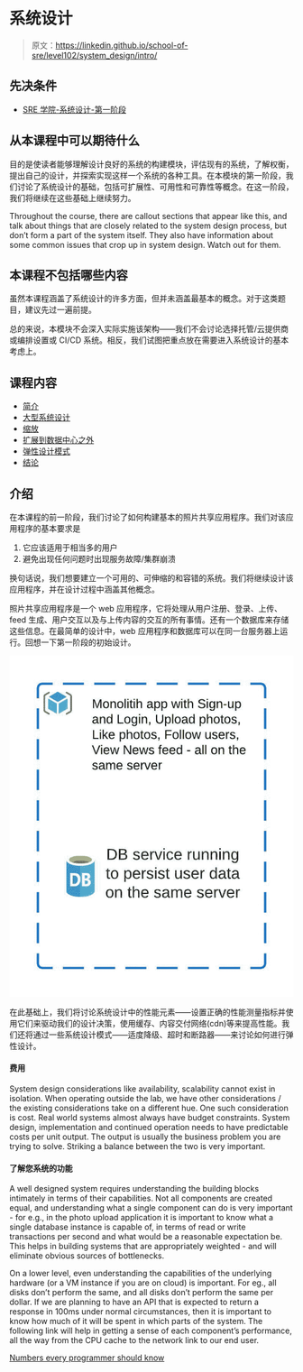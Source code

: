 # 系统设计

> 原文：<https://linkedin.github.io/school-of-sre/level102/system_design/intro/>

## 先决条件

*   [SRE 学院-系统设计-第一阶段](https://linkedin.github.io/school-of-sre/level101/systems_design/intro/)

## 从本课程中可以期待什么

目的是使读者能够理解设计良好的系统的构建模块，评估现有的系统，了解权衡，提出自己的设计，并探索实现这样一个系统的各种工具。在本模块的第一阶段，我们讨论了系统设计的基础，包括可扩展性、可用性和可靠性等概念。在这一阶段，我们将继续在这些基础上继续努力。

Throughout the course, there are callout sections that appear like this, and talk about things that are closely related to the system design process, but don’t form a part of the system itself. They also have information about some common issues that crop up in system design. Watch out for them.

## 本课程不包括哪些内容

虽然本课程涵盖了系统设计的许多方面，但并未涵盖最基本的概念。对于这类题目，建议先过一遍前提。

总的来说，本模块不会深入实际实施该架构——我们不会讨论选择托管/云提供商或编排设置或 CI/CD 系统。相反，我们试图把重点放在需要进入系统设计的基本考虑上。

## 课程内容

*   [简介](https://linkedin.github.io/school-of-sre/level102/system_design/intro/)
*   [大型系统设计](https://linkedin.github.io/school-of-sre/level102/system_design/large-system-design/)
*   [缩放](https://linkedin.github.io/school-of-sre/level102/system_design/scaling/)
*   [扩展到数据中心之外](https://linkedin.github.io/school-of-sre/level102/system_design/scaling-beyond-the-datacenter/)
*   [弹性设计模式](https://linkedin.github.io/school-of-sre/level102/system_design/resiliency/)
*   [结论](https://linkedin.github.io/school-of-sre/level102/system_design/conclusion/)

## 介绍

在本课程的前一阶段，我们讨论了如何构建基本的照片共享应用程序。我们对该应用程序的基本要求是

1.  它应该适用于相当多的用户
2.  避免出现任何问题时出现服务故障/集群崩溃

换句话说，我们想要建立一个可用的、可伸缩的和容错的系统。我们将继续设计该应用程序，并在设计过程中涵盖其他概念。

照片共享应用程序是一个 web 应用程序，它将处理从用户注册、登录、上传、feed 生成、用户交互以及与上传内容的交互的所有事情。还有一个数据库来存储这些信息。在最简单的设计中，web 应用程序和数据库可以在同一台服务器上运行。回想一下第一阶段的初始设计。

![First architecture diagram](img/fd7727080e19e10d780e8bbe31fa39a3.png)

在此基础上，我们将讨论系统设计中的性能元素——设置正确的性能测量指标并使用它们来驱动我们的设计决策，使用缓存、内容交付网络(cdn)等来提高性能。我们还将通过一些系统设计模式——适度降级、超时和断路器——来讨论如何进行弹性设计。

#### 费用

System design considerations like availability, scalability cannot exist in isolation. When operating outside the lab, we have other considerations / the existing considerations take on a different hue. One such consideration is cost. Real world systems almost always have budget constraints. System design, implementation and continued operation needs to have predictable costs per unit output. The output is usually the business problem you are trying to solve. Striking a balance between the two is very important.

#### 了解您系统的功能

A well designed system requires understanding the building blocks intimately in terms of their capabilities. Not all components are created equal, and understanding what a single component can do is very important - for e.g., in the photo upload application it is important to know what a single database instance is capable of, in terms of read or write transactions per second and what would be a reasonable expectation be. This helps in building systems that are appropriately weighted - and will eliminate obvious sources of bottlenecks.

On a lower level, even understanding the capabilities of the underlying hardware (or a VM instance if you are on cloud) is important. For eg., all disks don’t perform the same, and all disks don’t perform the same per dollar. If we are planning to have an API that is expected to return a response in 100ms under normal circumstances, then it is important to know how much of it will be spent in which parts of the system. The following link will help in getting a sense of each component’s performance, all the way from the CPU cache to the network link to our end user.

[Numbers every programmer should know](https://colin-scott.github.io/personal_website/research/interactive_latency.html)